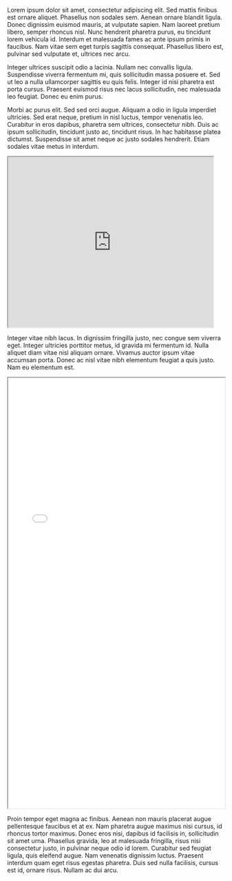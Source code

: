 

Lorem ipsum dolor sit amet, consectetur adipiscing elit. Sed mattis finibus est ornare aliquet. Phasellus non sodales sem. Aenean ornare blandit ligula. Donec dignissim euismod mauris, at vulputate sapien. Nam laoreet pretium libero, semper rhoncus nisl. Nunc hendrerit pharetra purus, eu tincidunt lorem vehicula id. Interdum et malesuada fames ac ante ipsum primis in faucibus. Nam vitae sem eget turpis sagittis consequat. Phasellus libero est, pulvinar sed vulputate et, ultrices nec arcu.

Integer ultrices suscipit odio a lacinia. Nullam nec convallis ligula. Suspendisse viverra fermentum mi, quis sollicitudin massa posuere et. Sed ut leo a nulla ullamcorper sagittis eu quis felis. Integer id nisi pharetra est porta cursus. Praesent euismod risus nec lacus sollicitudin, nec malesuada leo feugiat. Donec eu enim purus.

Morbi ac purus elit. Sed sed orci augue. Aliquam a odio in ligula imperdiet ultricies. Sed erat neque, pretium in nisl luctus, tempor venenatis leo. Curabitur in eros dapibus, pharetra sem ultrices, consectetur nibh. Duis ac ipsum sollicitudin, tincidunt justo ac, tincidunt risus. In hac habitasse platea dictumst. Suspendisse sit amet neque ac justo sodales hendrerit. Etiam sodales vitae metus in interdum.

<!--	Exported from Voyant Tools (voyant-tools.org).
The iframe src attribute below uses a relative protocol to better function with both
http and https sites, but if you're embedding this into a local web page (file protocol)
you should add an explicit protocol (https if you're using voyant-tools.org, otherwise
it depends on this server.
Feel free to change the height and width values or other styling below: -->
<iframe style='width: 477px; height: 396px;' src='https://voyant-tools.org/tool/Trends/?query=cultur*&corpus=55d3a811d695abbd59013bc5fba5a879'></iframe>

Integer vitae nibh lacus. In dignissim fringilla justo, nec congue sem viverra eget. Integer ultricies porttitor metus, id gravida mi fermentum id. Nulla aliquet diam vitae nisl aliquam ornare. Vivamus auctor ipsum vitae accumsan porta. Donec ac nisl vitae nibh elementum feugiat a quis justo. Nam eu elementum est.

<iframe style="width: 100%; height: 1000px;" src="processing/index.html"></iframe>

Proin tempor eget magna ac finibus. Aenean non mauris placerat augue pellentesque faucibus et at ex. Nam pharetra augue maximus nisi cursus, id rhoncus tortor maximus. Donec eros nisi, dapibus id facilisis in, sollicitudin sit amet urna. Phasellus gravida, leo at malesuada fringilla, risus nisi consectetur justo, in pulvinar neque odio id lorem. Curabitur sed feugiat ligula, quis eleifend augue. Nam venenatis dignissim luctus. Praesent interdum quam eget risus egestas pharetra. Duis sed nulla facilisis, cursus est id, ornare risus. Nullam ac dui arcu. 
